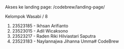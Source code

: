 Akses ke landing page:
/codebrew/landing-page/

Kelompok Wasabi / 8

1. 23523185 - Ikhsan Arifianto
2. 23523015 - Adil Wicaksono
3. 23523217 - Raden Riki Hilviastari Saputra
4. 23523183 - Naylannajwa Jihanna Umma#   C o d e B r e w  
 